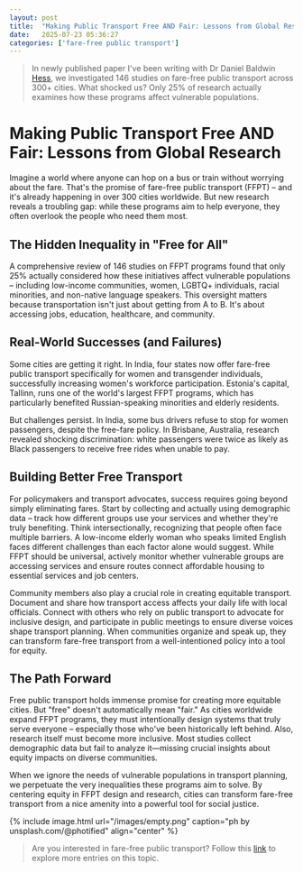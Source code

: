 ```yaml
---
layout: post
title:  "Making Public Transport Free AND Fair: Lessons from Global Research"
date:   2025-07-23 05:36:27
categories: ['fare-free public transport']
---
```

> In newly published paper I've been writing with Dr Daniel Baldwin [Hess](https://scholar.google.com/citations?user=1_FINjQAAAAJ&hl=cs), we investigated 146 studies on fare-free public transport across 300+ cities. What shocked us? Only 25% of research actually examines how these programs affect vulnerable populations.

# Making Public Transport Free AND Fair: Lessons from Global Research

Imagine a world where anyone can hop on a bus or train without worrying about the fare. That's the promise of fare-free public transport (FFPT) – and it's already happening in over 300 cities worldwide. But new research reveals a troubling gap: while these programs aim to help everyone, they often overlook the people who need them most.

## The Hidden Inequality in "Free for All"

A comprehensive review of 146 studies on FFPT programs found that only 25% actually considered how these initiatives affect vulnerable populations – including low-income communities, women, LGBTQ+ individuals, racial minorities, and non-native language speakers. This oversight matters because transportation isn't just about getting from A to B. It's about accessing jobs, education, healthcare, and community.

## Real-World Successes (and Failures)

Some cities are getting it right. In India, four states now offer fare-free public transport specifically for women and transgender individuals, successfully increasing women's workforce participation. Estonia's capital, Tallinn, runs one of the world's largest FFPT programs, which has particularly benefited Russian-speaking minorities and elderly residents.

But challenges persist. In India, some bus drivers refuse to stop for women passengers, despite the free-fare policy. In Brisbane, Australia, research revealed shocking discrimination: white passengers were twice as likely as Black passengers to receive free rides when unable to pay.

## Building Better Free Transport

For policymakers and transport advocates, success requires going beyond simply eliminating fares. Start by collecting and actually using demographic data – track how different groups use your services and whether they're truly benefiting. Think intersectionally, recognizing that people often face multiple barriers. A low-income elderly woman who speaks limited English faces different challenges than each factor alone would suggest. While FFPT should be universal, actively monitor whether vulnerable groups are accessing services and ensure routes connect affordable housing to essential services and job centers.

Community members also play a crucial role in creating equitable transport. Document and share how transport access affects your daily life with local officials. Connect with others who rely on public transport to advocate for inclusive design, and participate in public meetings to ensure diverse voices shape transport planning. When communities organize and speak up, they can transform fare-free transport from a well-intentioned policy into a tool for equity.

## The Path Forward

Free public transport holds immense promise for creating more equitable cities. But "free" doesn't automatically mean "fair." As cities worldwide expand FFPT programs, they must intentionally design systems that truly serve everyone – especially those who've been historically left behind. Also, research itself must become more inclusive. Most studies collect demographic data but fail to analyze it—missing crucial insights about equity impacts on diverse communities.

When we ignore the needs of vulnerable populations in transport planning, we perpetuate the very inequalities these programs aim to solve. By centering equity in FFPT design and research, cities can transform fare-free transport from a nice amenity into a powerful tool for social justice.

{% include image.html url="/images/empty.png" caption="ph by unsplash.com/@photified" align="center" %}

> Are you interested in fare-free public transport? Follow this [link](https://straubd.me/categories/#fare-free%20public%20transport) to explore more entries on this topic.